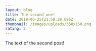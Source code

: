 ```yaml
---
layout: blog
title: The second one!
date: 2019-06-25T21:59:28.695Z
thumbnail: /images/uploads/350x150.png
rating: 2
---
```

The text of the second post!
